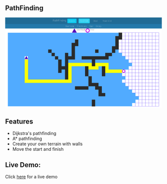 ## PathFinding
![pathfinding](./pathfinding.png)

## Features
- Dijkstra's pathfinding
- A* pathfinding
- Create your own terrain with walls
- Move the start and finish

## Live Demo:
Click [here](rikk010.github.io/pathfinding) for a live demo


